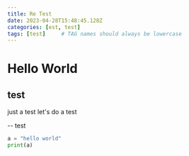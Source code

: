 ```yaml
---
title: Re Test
date: 2023-04-28T15:48:45.128Z
categories: [est, test]
tags: [test]     # TAG names should always be lowercase
---
```


# Hello World
## test
just a test
let's do a test

--
test

```python
a = "hello world"
print(a)
```